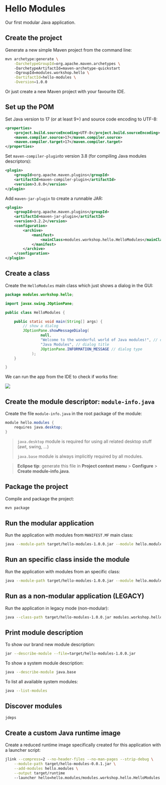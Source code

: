 # Hello Modules

Our first modular Java application.   

## Create the project

Generate a new simple Maven project from the command line:

```bash
mvn archetype:generate \
    -DarchetypeGroupId=org.apache.maven.archetypes \ 
    -DarchetypeArtifactId=maven-archetype-quickstart
    -DgroupId=modules.workshop.hello \
    -DartifactId=hello-modules \
    -Dversion=1.0.0
```

Or just create a new Maven project with your favourite IDE.

## Set up the POM

Set Java version to 17 (or at least 9+) and source code encoding to UTF-8:

```xml
<properties>
    <project.build.sourceEncoding>UTF-8</project.build.sourceEncoding>
    <maven.compiler.source>17</maven.compiler.source>
    <maven.compiler.target>17</maven.compiler.target>
</properties>
```

Set `maven-compiler-plugin`to version 3.8 (for compiling Java modules descriptors):

```xml
<plugin>
    <groupId>org.apache.maven.plugins</groupId>
    <artifactId>maven-compiler-plugin</artifactId>
    <version>3.8.0</version>
</plugin>
```

Add `maven-jar-plugin` to create a runnable JAR:

```xml
<plugin>
    <groupId>org.apache.maven.plugins</groupId>
    <artifactId>maven-jar-plugin</artifactId>
    <version>3.2.2</version>
    <configuration>
        <archive>
            <manifest>
                <mainClass>modules.workshop.hello.HelloModules</mainClass>
            </manifest>
        </archive>
    </configuration>
</plugin>
```

## Create a class

Create the `HelloModules` main class which just shows a dialog in the GUI:

```java
package modules.workshop.hello;

import javax.swing.JOptionPane;

public class HelloModules {

    public static void main(String[] args) {
        // show a dialog 
        JOptionPane.showMessageDialog(
                null, 
                "Welcome to the wonderful world of Java modules!", // dialog mesage 
                "Java Modules", // dialog title 
                JOptionPane.INFORMATION_MESSAGE // dialog type
            );
    }

}
```

We can run the app from the IDE to check if works fine:

![](C:\Users\fvarrui\GitHub\java-modules\hello-modules\assets\2022-06-01-23-53-01-image.png)

## Create the module descriptor: `module-info.java`

Create the file `module-info.java` in the root package of the module:

```java
module hello.modules {	
	requires java.desktop;
}
```

> `java.desktop` module is required for using all related desktop stuff (awt, swing, ...)
> 
> `java.base` module is always implicitly required by all modules.

> **Eclipse tip**: generate this file in **Project context menu** > **Configure** > **Create module-info.java**.

## Package the project

Compile and package the project:

```bash
mvn package
```

## Run the modular application

Run the application with modules from `MANIFEST.MF` main class:

```bash
java --module-path target/hello-modules-1.0.0.jar --module hello.modules
```

## Run an specific class inside the module

Run the application with modules from an specific class:

```bash
java --module-path target/hello-modules-1.0.0.jar --module hello.modules/modules.workshop.hello.HelloModules
```

## Run as a non-modular application (LEGACY)

Run the application in legacy mode (non-modular):

```bash
java --class-path target/hello-modules-1.0.0.jar modules.workshop.hello.HelloModules
```

## Print module description

To show our brand new module description:

```bash
jar --describe-module --file=target/hello-modules-1.0.0.jar
```

To show a system module description:

```bash
java --describe-module java.base
```

To list all available system modules:

```bash
java --list-modules
```

## Discover modules

```bash
jdeps
```

## Create a custom Java runtime image

Create a reduced runtime image specifically created for this application with a launcher script:

```bash
jlink --compress=2 --no-header-files --no-man-pages --strip-debug \
    --module-path target/hello-modules-0.0.1.jar \
    --add-modules hello.modules \
    --output target/runtime
    --launcher hello=hello.modules/modules.workshop.hello.HelloModules
```